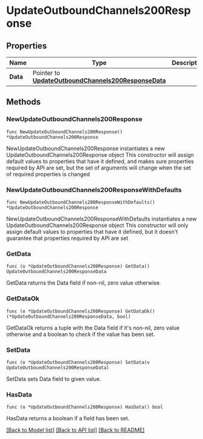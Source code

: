 # UpdateOutboundChannels200Response

## Properties

Name | Type | Description | Notes
------------ | ------------- | ------------- | -------------
**Data** | Pointer to [**UpdateOutboundChannels200ResponseData**](UpdateOutboundChannels200ResponseData.md) |  | [optional] 

## Methods

### NewUpdateOutboundChannels200Response

`func NewUpdateOutboundChannels200Response() *UpdateOutboundChannels200Response`

NewUpdateOutboundChannels200Response instantiates a new UpdateOutboundChannels200Response object
This constructor will assign default values to properties that have it defined,
and makes sure properties required by API are set, but the set of arguments
will change when the set of required properties is changed

### NewUpdateOutboundChannels200ResponseWithDefaults

`func NewUpdateOutboundChannels200ResponseWithDefaults() *UpdateOutboundChannels200Response`

NewUpdateOutboundChannels200ResponseWithDefaults instantiates a new UpdateOutboundChannels200Response object
This constructor will only assign default values to properties that have it defined,
but it doesn't guarantee that properties required by API are set

### GetData

`func (o *UpdateOutboundChannels200Response) GetData() UpdateOutboundChannels200ResponseData`

GetData returns the Data field if non-nil, zero value otherwise.

### GetDataOk

`func (o *UpdateOutboundChannels200Response) GetDataOk() (*UpdateOutboundChannels200ResponseData, bool)`

GetDataOk returns a tuple with the Data field if it's non-nil, zero value otherwise
and a boolean to check if the value has been set.

### SetData

`func (o *UpdateOutboundChannels200Response) SetData(v UpdateOutboundChannels200ResponseData)`

SetData sets Data field to given value.

### HasData

`func (o *UpdateOutboundChannels200Response) HasData() bool`

HasData returns a boolean if a field has been set.


[[Back to Model list]](../README.md#documentation-for-models) [[Back to API list]](../README.md#documentation-for-api-endpoints) [[Back to README]](../README.md)


